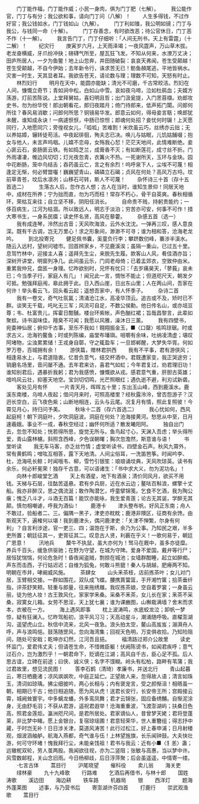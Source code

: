 <!-- { "loadSidebar": true } -->
　　门丁能作福，门丁能作威；小民一身肉，俱为门丁肥（七解）。
　　我公能作官，门丁与有分；我公欲和事，请向门丁问（八解）！
　　人生多得钱，不过作好官；我公钱如水，门丁钱如山（九解）。
　　门丁利如锥，我公明如镜；门丁与我公，与钱同一命（十解）。
　　门丁存善念，有时欲改恶；待公官休日，门丁恶不作（十一解）。
　　我言告门丁，门丁仔细听：「人间无刑书，天上有雷霆」（十二解）！
　　纪灾行
　　庚寅岁六月，上天雨泽竭；一夜风霆声，万山草木拔。老龙奋横威，牙爪纷冲抉；磅礴气所至，屋瓦狂飞发。不知从何来，水潦万丈决；田庐所居人，一夕为鱼鳖！地上山忽奔，井田随破裂：哀哀天弗闻，苍生受颠越！苍生受颠越，不自今伊始；去年新令行，诛求苦无已！鲂鱼頳尾逃，平地皆祸水。灾害一时生，天其显者耳。我欲告苍天，请论数与理；理数不可知，天怒有时止。
　　林烈妇行
　　明月在天中，能圆亦能缺；清光不可磨，千古常皎洁。烈妇在人间，慷慨立奇节；青如涧中松，白如山中雪。哀如夜乌啼，泣如杜鹃血；夫婿方荡游，灯前苦陈说。上堂拜舅姑，喜妇明且哲；出门汲瓮提，入门苤苜襭。劝郎攻史书，勿为纷华悦！郎出朝看花，郎归夜踏月；倚门待郎来，低声拓门闑。问郎何所往？春风易消歇；问郎何所思？铜镜易华发。郎意云如何，得毋妾言聒；唤郎犹未醒，谁知成永诀！一病遽恹恹，中肠已惊怛；郎魂何处招？妾忧何时辍！上天愿同行，入地愿同穴；旁徨视女儿，「呱呱」苦难割！米炊虽云巧，丝绣亦云拙；无以养姑嫜，辗转徒苟活。中夜起徘徊，殉夫志已决。唤儿与姑眠，儿饥姑餔啜；抱女与他人，未言声呜咽。儿嬉不恋母，女殇我心恝！茫茫天地间，此情难断绝。妾心匪云石，妾肠匪云铁。有如捣芝兰，成膏香不灭；有如断莲花，成寸丝不折。门外雨凄凄，帷边风切切；灯光夜忽青，衣篝火不热。一死谢所天，玉环与金玦。园中花断肠，笼中鸟结舌；吞药虽云亡，言之有余烈！呜呼泉下人，尘埃不可蔑！相逢定无惭，何必臂盟囓！巍巍望青山，磷磷立石碣；贞风在何处？高风万古埒。坟前草青苍，坟后水凛冽；山移石可转，斯人不可蔑！
　　杂怀诗三十首（存十五首选二）
　　生落古人后，忽作古人想；古人在当时，谁知生景仰！同居天地中，成材在所养；宁为拙而直，勿为巧而枉！常存不朽心，骨干自英爽。春秋相循环，荣枯互来往；自立坚不移，阴阳任消长。
　　自命贵不贱，持躬贵能约；一侈百病生，江河为枯涸。所以致远人，明志于淡泊；穷苦亦可安，何事不可作！措大寒书生，一身系民瘼；读史怀名贤，高风在藜藿。
　　杂感五首（选一）
　　我有成连琴，泠然出古音；天风吹海浪，云外水沈沈。一弹再三叹，感人意良深。既有千古调，岂无万里心！求之形象间，渺渺不可寻；谁为相和答，沧海老龙吟。
　　到北投寄兄
　　健足佩书囊，奚童负行李；攀跻数仞峰，褰涉半溪水。随云入远村，望树问墟市。回首辨家乡，不见鹿溪涘；虽隔一重山，已过五十里。息驾竹林中，迎接主人喜；遥拜先生尘，来脱先生履。款客山人风，肴佳酒亦旨；深树开讲堂，明窗列净几。此间虽云乐，门闾老母倚；已着孟郊衣，空致仲由米。重累我仲兄，盘匜一身理。忆昨欲别时，兄怀有忧只：「去岁痛昊天，「蓼莪」哀未已；今当季子行，家庭人有几」！闻兄此一言，惆怅不能止；但道咫尺天，朝发夕可抵。勉强拜庭闱，皋此拥于此。日入西山崖，日出东山里；人在两山间，吾家在何许！举头看云飞，回头看云起；遥想吾家中，有人怀季子。
　　杂诗二首
　　我有一卷文，奇气吐氛氲；清涌沧江水，高凌华顶云。追古或不及，矫时已不群。谈笑无千载，吒叱无三军；风流可自足，不数公侯勳。他日传名山，或亦俎豆尊；韦、杜富贵儿，挥霍日酣醺。楼台环紫帐，声色酗红裙；旨哉昌黎言，此辈如聚蚊。诗书滋味佳，羶臭不可闻；我愿以风雅，澡沐日三薰。
　　我有四壁书，宛委神仙居；俯仰千古事，至乐不我如！翱翔振金玉，■〈口罄〉咳鸣琼琚。时或求古义，沧海钓鳌鱼；时或列陈编，庙堂布璠璵。咀嚼有余味，吐纳凌清虚；堪叹阿堵物，尘浊累累储！王戎身自鄣，守之辄盈车；一旦邯郸醒，大梦失华胥。何如罗万卷，百城拥有余！
　　游侠篇，赠林君拱西
　　我有不平事，君有游侠风；相逢易水上，与君道隐衷。忆昔负意气，结交杯酒中。君既遭家变，我正哭途穷；销磨名场里，音问屡不通。去年君来访，喜君气如虹；今年君复过，劝君理旧功！谁知别君后，遇暴折我躬；君为我感愤，慷慨欲从戎。感君意气重，肝胆古英雄；喑呜风云壮，抑塞天地空。宝剑切切鸣，光芒照眼红；遇仇逝不避，利刃试新砻。
　　客处见月有怀
　　一片青天月，晖晖五十里；东出玉山峰，西到鹿溪水。鹿溪东南楼，乌啼人夜起；借问月来时，可照高楼里？经秋露泠泠，曾否怨游子？汉迥长空白，云飞夜色紫；山断地相连，云头与云尾。况复月有情，照此复照彼！今霄见月心，持归问予美。
　　秋咏十二首（存六首选二）
　　我心忧如何，西风起庭柯！朝下洞庭叶，夕吹洞庭波。洞庭在何处？沧海接黄河。愁思从中至，日月速羲娥。事业不一成，春秋空经过；幽怀何所适？散发曦阳阿。
　　独自出门去，忽忽不知处；恍若得所思，旋觉无所与。鱼鸟起寸心，天渊入吾虑；举头得所爱，青山露林櫖。斜照含西峰，夕色误朝曙；胸次忽澹然，斯意谁与语！
　　书堂听读
　　我无车马客，亦乏丝竹情；虚堂听读书，四壁金石声。秋风九霄外，常有黄鹤鸣；噌吰互相答，露下天地清。人间尘俗耳，一洗笛笆筝。时闻吟李、杜，沧海吼长鲸；时闻哦韦、柳，雪竹引银笙：琅琅诵坟典，天风吹琼英。读书有余乐，何必轩冕荣！独存千古意，可以语诸生：「书中求大义，勿为泥功名」！
　　向林十郎峻堂乞酒
　　天上有酒星，地下有酒泉；清价同风月，欲买不用钱。天梯与石层，往酤苦遥悬。君有步兵厨，近在水云边；鳌呿百斛浪，螺擎十丈船。我亦非醉汉，思之偶流涎；敢作陶潜乞，呼童擘锦笺。乞食不乞酒，我为陶公瘨；愧乏八斗才，斗酒无百篇！能饮亦能咏，我生爱青莲；论古无其诞，学醉无其颠。慎勿相嘲谑，呼我为酒仙！
　　鹿港卡
　　津头整布帆，好风正东南；舟人不敢过，验船者二、三。偏隅一黑子，津吏亦眈眈；鹿港非隩区，征商有余馋。由斯观天下，遍榷何以堪！我到鹿津头，偶问鹿津吏：「关津不惮繁，尔身有何利」？自言利涉途，官一吏三、四；温饱在于斯，余乃为公事。乃知民之艰，半多吏所置；朝廷征其一，吏胥征其二。叹息古人贤，利薮在乎义！一歌何易于，朝廷广恩意！
　　汛地兵
　　斄牛不执鼠，虽大亦何为！驽马在厩中，虽多亦徒糜。养兵千百头，缓急供驱驰；在野为守望，在城为守陴。爱身不爱国，戴弁等行尸；居恒犹惴惴，何论危急时！昏夜闻盗贼，剽掠在城池；女墙群酣睡，起立如醉痴。声东而击西，子行姑迟迟；自维为狐兔，何敢斗熊貔！秦人与胡越，肥瘠两不知。明朝在市井，哮阚威风施。
　　茶肆女
　　山头釆茶枝，店前拣茶叶；女儿对门居，玉臂相交接。一群如围花，双队成飞蝶。腰携篔簹篮，手开湘竹箧；拾茶垂纤指，评茶舒笑颊。轻重与郎量，往来拖绣屧。我叹拣茶娘，空自着罗裳；一身虽云丽，徒为他人妆！古王敦风化，家家学釆桑。采桑不釆茶，女儿长在家；釆茶不采桑，寂寞女儿箱。女劳不思淫，天上犹七襄；谁为课豳图，山槲栽满墙？舍末而求本，衣被在一方。
　　海上遇风即事
　　枕上波涛鸣，水底蛟龙泣；卸帆一梦惊，疑有狂澜入。忆昨驾船初，浪平风习习；天高动星斗，潮涌随呼吸。直櫂澎湖沟，遥望虎山立。秋信中流来，北风一夜急。浪头拍太空，鳌山高岌岌；漰湃舟人呼，声与浪鸣悒。鼓荡随罡风，忽向海湾集；回视天色明，万变俱收拾。乃知险阻间，随处可安戢；乾坤亦幻然，江河吾且挹。
　　福清路过郑介公故里
　　读史怀监门，爱君伟丈夫；但请苍生命，不惜微臣躯！伏阙陈谤书，如闻君疾呼；意气过石介，岂为激烈乎！一朝君命下，贬谪在江湖；高风自千古，臣心足不孤。后人思古谊，立碑在前途；曰侠、诚义侠；名字不馍糊。岭头有松柏，路畔有苇蒲；我过君故里，想见流民图！
　　答李石鹤（清琦）孝廉书，并送北行
　　青山起暮云，寒日栖鹿渚；凉风飒飒吹，中庭正延伫。正望故人来，忽得故人语；清言如珠玉，清词如琼瑀。拂尘细披吟，两心长相与；内有褒宠言，受之颜惭沮！相晤虽一朝，相期已千古；他日相追随，愿为风从虎！送君长安行，长安帝王所；宫殿接云霄，城阙耸寰宇。中多螭龙蟠，外多鸾凤舞；君才云锦张，固应备绣黼。自惭泥涂身，无由舒毛羽；不获从君游，遥祝君遐举！沧海重重波，飞渡澎湖屿；扶桑日色高，照君金莲炬。瀛洲咫尺间，是君所居处。君家谪仙人，昔曾梦天姥；君将登蓬莱，非比梦中睹。愿上金银台，复宿琼瑶圃！君意轻荣华，世人重簪组；得志抒中藏，于时岂无补！日日涉关津，莫道风涛苦！此行过松江，好上春申浦；日月射楼观，烟波涵舳舻。航海入燕都，奇气谁与伍！上林望旌旗，长乐闻钟鼓。大夫快壮游，何可守环堵！愧我拜行尘，未能亲饯祖！君书与我云：近有小■〈犭恙〉蛊；远辙柅双轮，劳人茧两股。我闻欲往视，亦为二竖阻；张敏与高惠，当以梦中许。风雪数邮程，关山念旧雨。今日杨柳歧，后日浮萍聚；后会虽遥遥，中情寄一缕。
　　·七言古体
　　蒿目行
　　沪尾晓望
　　催科役
　　卖儿翁
　　海关吏
　　绿林豪
　　九十九峰歌
　　行路难
　　乞酒后再借书，与林十郎
　　国姓涛歌
　　溪边田
　　海边耕
　　铁车路
　　机器局
　　银
　　西洋灯
　　题海外蓬莱图
　　述事，与乃营书后
　　寄澎湖许芬四首
　　打鹿行
　　崇武观渔歌
　　蒿目行
